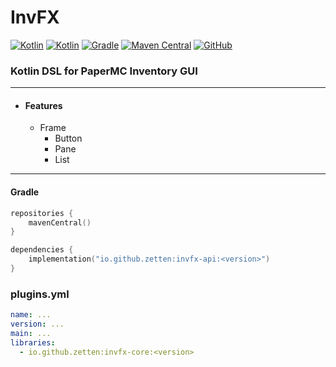 # InvFX

[![Kotlin](https://img.shields.io/badge/java-21-ED8B00.svg?logo=java)](https://www.azul.com/)
[![Kotlin](https://img.shields.io/badge/kotlin-2.1.20-585DEF.svg?logo=kotlin)](http://kotlinlang.org)
[![Gradle](https://img.shields.io/badge/gradle-8.13-02303A.svg?logo=gradle)](https://gradle.org)
[![Maven Central](https://img.shields.io/maven-central/v/io.github.imleooh/invfx-core)](https://search.maven.org/artifact/io.github.imleooh/invfx-core)
[![GitHub](https://img.shields.io/github/license/gooddltmdqls/invfx)](https://www.gnu.org/licenses/gpl-3.0.html)



### Kotlin DSL for PaperMC Inventory GUI

---

* #### Features
    * Frame
        * Button
        * Pane
        * List

---

#### Gradle

```kotlin
repositories {
    mavenCentral()
}
```

```kotlin
dependencies {
    implementation("io.github.zetten:invfx-api:<version>")
}
```

### plugins.yml

```yaml
name: ...
version: ...
main: ...
libraries:
  - io.github.zetten:invfx-core:<version>
```
